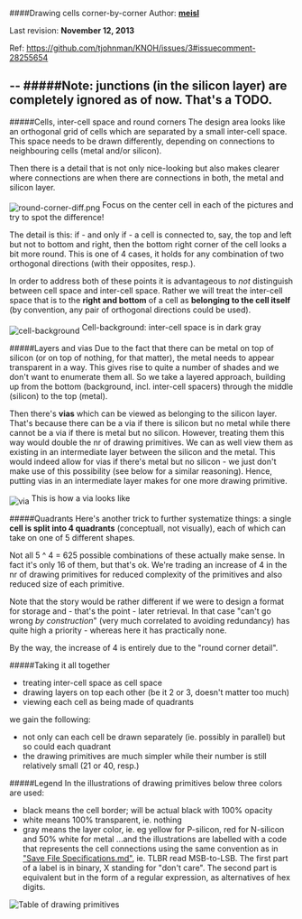 ####Drawing cells corner-by-corner
Author: **[meisl](https://github.com/meisl)**

Last revision: **November 12, 2013**

Ref: https://github.com/tjohnman/KNOH/issues/3#issuecomment-28255654

--
#####Note: junctions (in the silicon layer) are completely ignored as of now. That's a TODO.
--


#####Cells, inter-cell space and round corners
The design area looks like an orthogonal grid of cells which are separated by a small inter-cell space.
This space needs to be drawn differently, depending on connections to neighbouring cells (metal and/or silicon).

Then there is a detail that is not only nice-looking but also makes clearer where connections are
when there are connections in both, the metal and silicon layer.

<img alt="round-corner-diff.png" src="round-corner-diff.png?raw=true" align="middle">
Focus on the center cell in each of the pictures and try to spot the difference!

The detail is this: if - and only if - a cell is connected to, say, the top and left but not to bottom and right, 
then the bottom right corner of the cell looks a bit more round.
This is one of 4 cases, it holds for any combination of two orthogonal directions (with their opposites, resp.).

In order to address both of these points it is advantageous to *not* distinguish between cell space and
inter-cell space.
Rather we will treat the inter-cell space that is to the **right and bottom** of a cell as **belonging to
the cell itself** (by convention, any pair of orthogonal directions could be used).


<img src="cell-background.png?raw=true" title="cell-background" align="middle">
Cell-background: inter-cell space is in dark gray

#####Layers and vias
Due to the fact that there can be metal on top of silicon (or on top of nothing, for that matter),
the metal needs to appear transparent in a way.
This gives rise to quite a number of shades and we don't want to enumerate them all.
So we take a layered approach, building up from the bottom (background, incl. inter-cell spacers)
through the middle (silicon) to the top (metal).


Then there's **vias** which can be viewed as belonging to the silicon layer.
That's because there can be a via if there is silicon but no metal
while there cannot be a via if there is metal but no silicon.
However, treating them this way would double the nr of drawing primitives.
We can as well view them as existing in an intermediate layer between the silicon and the metal.
This would indeed allow for vias if there's metal but no silicon - we just don't make use of
this possibility (see below for a similar reasoning).
Hence, putting vias in an intermediate layer makes for one more drawing primitive.

<img src="via.png?raw=true" title="via" align="middle">
This is how a via looks like


#####Quadrants
Here's another trick to further systematize things:
a single **cell is split into 4 quadrants** (conceptuall, not visually), 
each of which can take on one of 5 different shapes.

Not all 5 ^ 4 = 625 possible combinations of these actually make sense.
In fact it's only 16 of them, but that's ok.
We're trading an increase of 4 in the nr of drawing primitives for reduced complexity of the primitives
and also reduced size of each primitive.

Note that the story would be rather different if we were to design a format for storage and - that's the point -
later retrieval. In that case "can't go wrong *by construction*"
(very much correlated to avoiding redundancy)
has quite high a priority - whereas here it has practically none.

By the way, the increase of 4 is entirely due to the "round corner detail".


#####Taking it all together
* treating inter-cell space as cell space
* drawing layers on top each other (be it 2 or 3, doesn't matter too much)
* viewing each cell as being made of quadrants

we gain the following:
* not only can each cell be drawn separately (ie. possibly in parallel) but so could each quadrant
* the drawing primitives are much simpler while their number is still relatively small (21 or 40, resp.)


#####Legend
In the illustrations of drawing primitives below three colors are used:
* black means the cell border; will be actual black with 100% opacity
* white means 100% transparent, ie. nothing
* gray means the layer color, ie. eg yellow for P-silicon, red for N-silicon and 50% white for metal
...and the illustrations are labelled with a code that represents the cell connections using the same
convention as in <a href="../../../Save File Specifications.md">"Save File Specifications.md"</a>,
ie. TLBR read MSB-to-LSB. The first part of a label is in binary, X standing for "don't care".
The second part is equivalent but in the form of a regular expression, as alternatives of hex digits.


<img src="Primitives-table.png?raw=true" title="Table of drawing primitives">
